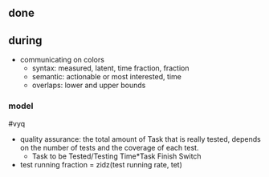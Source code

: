 
## done

## during
- communicating on colors 
	- syntax: measured, latent, time fraction, fraction
	- semantic: actionable or most interested, time
	- overlaps: lower and upper bounds
### model
#vyq 
- quality assurance: the total amount of Task that is really tested, depends on the number of tests and the coverage of each test.
	- Task to be Tested/Testing Time*Task Finish Switch
- test running fraction = zidz(test running rate, tet)

